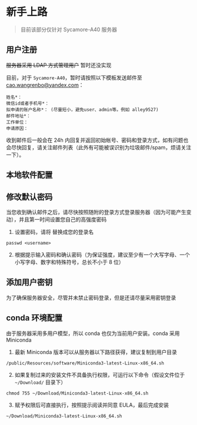 # 新手上路
> 目前该部分仅针对 Sycamore-A40 服务器

## 用户注册
~~服务器采用 LDAP 方式管理用户~~ 暂时还没实现

目前，对于 `Sycamore-A40`，暂时请按照以下模板发送邮件至 [<CaoWangrenbo>cao.wangrenbo@yandex.com](mailto:cao.wangrenbo@yandex.com)：

```
姓名*：
微信id或者手机号*：
拟申请的账户名称*： (尽量短小，避免user、admin等。例如 alley9527)
邮件地址*：
工作单位：
申请原因：
```
收到邮件后一般会在 24h 内回复并返回初始帐号、密码和登录方式，如有问题也会尽快回复，请关注邮件列表（此外有可能被误识别为垃圾邮件/spam，烦请关注一下）。

## 本地软件配置



## 修改默认密码
当您收到确认邮件之后，请尽快按照随附的登录方式登录服务器（因为可能产生变动），并且第一时间设置您自己的高强度密码

1. 设置密码，请将 <username> 替换成您的登录名
```shell
passwd <username>
```
2. 根据提示输入密码和确认密码（为保证强度，建议至少有一个大写字母、一个小写字母、数字和特殊符号，总长不小于 8 位）

## 添加用户密钥
为了确保服务器安全，尽管并未禁止密码登录，但是还请尽量采用密钥登录

## conda 环境配置
由于服务器采用多用户模型，所以 conda 也仅为当前用户安装。conda 采用 Miniconda

1. 最新 Miniconda 版本可以从服务器以下路径获得，建议复制到用户目录

```
/public/Resources/software/Miniconda3-latest-Linux-x86_64.sh
```

2. 如果复制过来的安装文件不具备执行权限，可运行以下命令（假设文件位于 `~/Download/` 目录下）

```shell
chmod 755 ~/Download/Miniconda3-latest-Linux-x86_64.sh
```

3. 赋予权限后可直接执行，按照提示阅读并同意 EULA，最后完成安装

```shell
~/Download/Miniconda3-latest-Linux-x86_64.sh
```